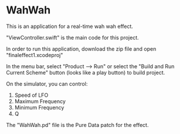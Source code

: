 # WahWah
This is an application for a real-time wah wah effect.

"ViewController.swift" is the main code for this project.

In order to run this application, download the zip file and open "finaleffect1.xcodeproj"

In the menu bar, select "Product --> Run" or select the "Build and Run Current Scheme" button (looks like a play button) to build project. 

On the simulator, you can control:
1. Speed of LFO
2. Maximum Frequency
3. Minimum Frequency
4. Q

The "WahWah.pd" file is the Pure Data patch for the effect.
